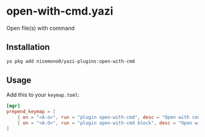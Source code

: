 # open-with-cmd.yazi
Open file(s) with command

## Installation
```sh
ya pkg add nisemono0/yazi-plugins:open-with-cmd
```

## Usage
Add this to your `keymap.toml`:
```toml
[mgr]
prepend_keymap = [
    { on = "<A-o>", run = "plugin open-with-cmd", desc = "Open with command in the terminal" },
    { on = "<A-O>", run = "plugin open-with-cmd block", desc = "Open with command in the terminal (block)" },
]
```



